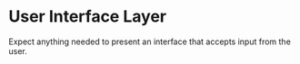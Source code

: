 # User Interface Layer

Expect anything needed to present an interface that accepts input from the user. 
